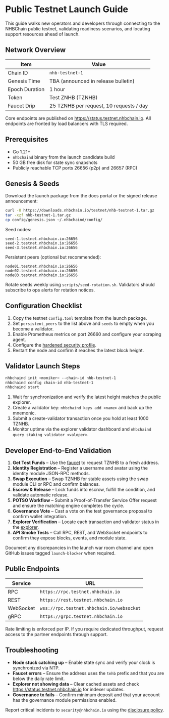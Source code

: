 # Public Testnet Launch Guide

This guide walks new operators and developers through connecting to the NHBChain public testnet, validating readiness scenarios, and locating support resources ahead of launch.

## Network Overview

| Item | Value |
| --- | --- |
| Chain ID | `nhb-testnet-1` |
| Genesis Time | TBA (announced in release bulletin) |
| Epoch Duration | 1 hour |
| Token | Test ZNHB (TZNHB) |
| Faucet Drip | 25 TZNHB per request, 10 requests / day |

Core endpoints are published on <https://status.testnet.nhbchain.io>. All endpoints are fronted by load balancers with TLS required.

## Prerequisites

* Go 1.21+
* `nhbchaind` binary from the launch candidate build
* 50 GB free disk for state sync snapshots
* Publicly reachable TCP ports 26656 (p2p) and 26657 (RPC)

## Genesis & Seeds

Download the launch package from the docs portal or the signed release announcement:

```bash
curl -O https://downloads.nhbchain.io/testnet/nhb-testnet-1.tar.gz
tar -xzf nhb-testnet-1.tar.gz
cp config/genesis.json ~/.nhbchaind/config/
```

Seed nodes:

```
seed-1.testnet.nhbchain.io:26656
seed-2.testnet.nhbchain.io:26656
seed-3.testnet.nhbchain.io:26656
```

Persistent peers (optional but recommended):

```
node01.testnet.nhbchain.io:26656
node02.testnet.nhbchain.io:26656
node03.testnet.nhbchain.io:26656
```

Rotate seeds weekly using `scripts/seed-rotation.sh`. Validators should subscribe to ops alerts for rotation notices.

## Configuration Checklist

1. Copy the testnet `config.toml` template from the launch package.
2. Set `persistent_peers` to the list above and `seeds` to empty when you become a validator.
3. Enable Prometheus metrics on port 26660 and configure your scraping agent.
4. Configure the [hardened security profile](../security/release-process.md#validator-hardening).
5. Restart the node and confirm it reaches the latest block height.

## Validator Launch Steps

```bash
nhbchaind init <moniker> --chain-id nhb-testnet-1
nhbchaind config chain-id nhb-testnet-1
nhbchaind start
```

1. Wait for synchronization and verify the latest height matches the public explorer.
2. Create a validator key: `nhbchaind keys add <name>` and back up the mnemonic.
3. Submit a create-validator transaction once you hold at least 1000 TZNHB.
4. Monitor uptime via the explorer validator dashboard and `nhbchaind query staking validator <valoper>`.

## Developer End-to-End Validation

1. **Get Test Funds** – Use the [faucet](./faucet.md) to request TZNHB to a fresh address.
2. **Identity Registration** – Register a username and avatar using the identity module JSON-RPC methods.
3. **Swap Execution** – Swap TZNHB for stable assets using the swap module CLI or RPC and confirm balances.
4. **Escrow & Release** – Lock funds into escrow, fulfill the condition, and validate automatic release.
5. **POTSO Workflow** – Submit a Proof-of-Transfer Service Offer request and ensure the matching engine completes the cycle.
6. **Governance Vote** – Cast a vote on the test governance proposal to confirm wallet integration.
7. **Explorer Verification** – Locate each transaction and validator status in the [explorer](./explorer.md).
8. **API Smoke Tests** – Call RPC, REST, and WebSocket endpoints to confirm they expose blocks, events, and module state.

Document any discrepancies in the launch war room channel and open GitHub issues tagged `launch-blocker` when required.

## Public Endpoints

| Service | URL |
| --- | --- |
| RPC | `https://rpc.testnet.nhbchain.io` |
| REST | `https://rest.testnet.nhbchain.io` |
| WebSocket | `wss://rpc.testnet.nhbchain.io/websocket` |
| gRPC | `https://grpc.testnet.nhbchain.io` |

Rate limiting is enforced per IP. If you require dedicated throughput, request access to the partner endpoints through support.

## Troubleshooting

* **Node stuck catching up** – Enable state sync and verify your clock is synchronized via NTP.
* **Faucet errors** – Ensure the address uses the `tnhb` prefix and that you are below the daily rate limit.
* **Explorer not showing data** – Clear cached assets and check <https://status.testnet.nhbchain.io> for indexer updates.
* **Governance tx fails** – Confirm minimum deposit and that your account has the governance module permissions enabled.

Report critical incidents to `security@nhbchain.io` using the [disclosure policy](../security/release-process.md#vulnerability-disclosure).
